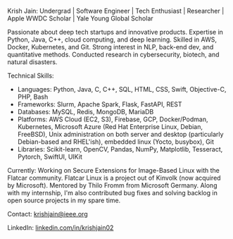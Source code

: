 Krish Jain: Undergrad | Software Engineer | Tech Enthusiast | Researcher | Apple WWDC Scholar | Yale Young Global Scholar

Passionate about deep tech startups and innovative products. Expertise in Python, Java, C++, cloud computing, and deep learning. Skilled in AWS, Docker, Kubernetes, and Git. Strong interest in NLP, back-end dev, and quantitative methods. Conducted research in cybersecurity, biotech, and natural disasters.

Technical Skills:
- Languages: Python, Java, C, C++, SQL, HTML, CSS, Swift, Objective-C, PHP, Bash
- Frameworks: Slurm, Apache Spark, Flask, FastAPI, REST
- Databases: MySQL, Redis, MongoDB, MariaDB
- Platforms: AWS Cloud (EC2, S3), Firebase,  GCP, Docker/Podman, Kubernetes, Microsoft Azure (Red Hat Enterprise Linux, Debian, FreeBSD), Unix administration on both server and desktop (particularly Debian-based and RHEL'ish), embedded linux (Yocto, busybox), Git
- Libraries: Scikit-learn, OpenCV, Pandas, NumPy, Matplotlib, Tesseract, Pytorch, SwiftUI, UIKit

Currently: Working on Secure Extensions for Image-Based Linux with the Flatcar community. Flatcar Linux is a project out of Kinvolk (now acquired by Microsoft). Mentored by Thilo Fromm from Microsoft Germany. Along with my internship, I'm also contributed bug fixes and solving backlog in open source projects in my spare time.

Contact: krishjain@ieee.org

LinkedIn: [linkedin.com/in/krishjain02](https://www.linkedin.com/in/krishjain02/)






